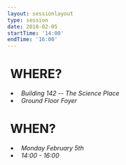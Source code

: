 ```yaml
---
layout: sessionlayout
type: session
date: 2018-02-05
startTime: '14:00'
endTime: '16:00'
---
```


&nbsp;WHERE?
============
- &nbsp;&nbsp;*Building 142 -- The Science Place*
- &nbsp;&nbsp;*Ground Floor Foyer*

&nbsp;WHEN?
===========

- &nbsp;&nbsp;*Monday February 5th* 
- &nbsp;&nbsp;*14:00 - 16:00*
